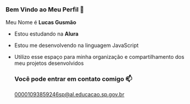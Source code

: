 ### Bem Vindo ao Meu Perfil 👋

Meu Nome é **Lucas Gusmão**


- Estou estudando na **Alura**
- Estou me desenvolvendo na linguagem JavaScript
- Utilizo esse espaço para minha organização e compartilhamento dos meu projetos desenvolvidos

  
 
  ### Você pode entrar em contato comigo 📫
  00001093859246sp@al.educacao.sp.gov.br
